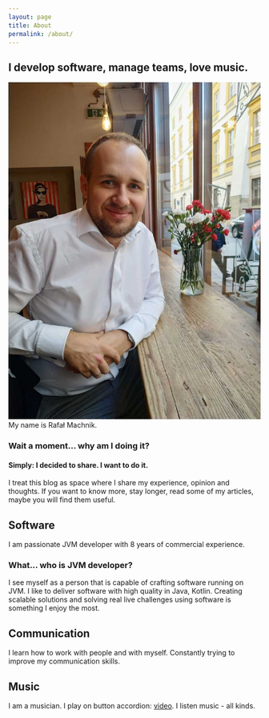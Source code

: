 ```yaml
---
layout: page
title: About
permalink: /about/
---
```


## I develop software, manage teams, love music. 
![Me](/assets/me.jpeg)
My name is Rafał Machnik.

### Wait a moment... why am I doing it?
#### Simply: I decided to share. I want to do it.

I treat this blog as space where I share my experience, opinion and thoughts.
If you want to know more, stay longer, read some of my articles, maybe you will find them useful.

## Software
I am passionate JVM developer with 8 years of commercial experience.
### What... who is JVM developer?
I see myself as a person that is capable of crafting software running on JVM.
I like to deliver software with high quality in Java, Kotlin. 
Creating scalable solutions and solving real live challenges using software is something I enjoy the most.

## Communication
I learn how to work with people and with myself. Constantly trying to improve my communication skills.

## Music
I am a musician. I play on button accordion: [video](https://youtu.be/F48nbP6nnts). 
I listen music - all kinds. 